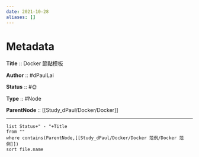 ```yaml
---
date: 2021-10-28
aliases: []
---
```


# Metadata

**Title** :: Docker 節點模板

**Author** :: #dPaulLai

**Status** :: #🌞 

**Type** :: #Node

**ParentNode** :: [[Study_dPaul/Docker/Docker]]

---

```dataview
list Status+" - "+Title
from ""
where contains(ParentNode,[[Study_dPaul/Docker/Docker 范例/Docker 范例]])
sort file.name
```